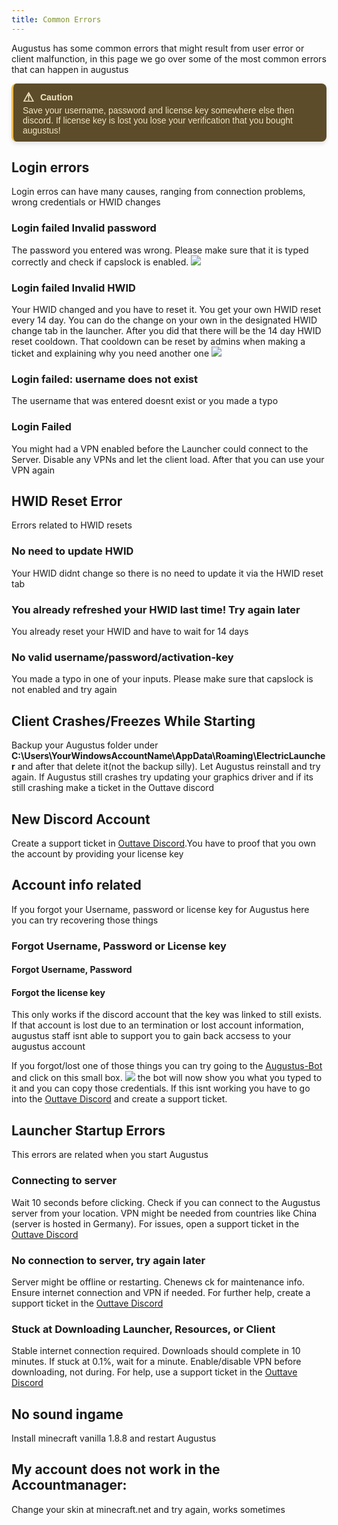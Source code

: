 ```yaml
---
title: Common Errors
---
```

Augustus has some common errors that might result from user error or client malfunction, in this page we go over some of the most common errors that can happen in augustus

<div style="border-left: 3px solid #EEBD53; background-color: #5C4C29; padding: 10px 15px; color: #F4E6C5; font-family: Arial, sans-serif; font-size: 14px; max-width: 600px; border-radius: 8px; box-shadow: 0px 4px 6px rgba(0, 0, 0, 0.1);">
  <div style="display: flex; align-items: center; font-weight: bold; margin-bottom: 1px;">
    <span style="font-size: 20px; margin-right: 10px;">&#9888;</span>
    <span>Caution</span>
  </div>
  <div>
    Save your username, password and license key somewhere else then discord. If license key is lost you lose your verification that you bought augustus!
  </div>
</div>

## Login errors
Login erros can have many causes, ranging from connection problems, wrong credentials or HWID changes

### Login failed Invalid password
The password you entered was wrong. Please make sure that it is typed correctly and check if capslock is enabled.
<img src="https://i.imgur.com/9k10dqP.png">

### Login failed Invalid HWID
Your HWID changed and you have to reset it. You get your own HWID reset every 14 day. You can do the change on your own in the designated HWID change tab in the launcher. After you did that there will be the 14 day HWID reset cooldown. 
That cooldown can be reset by admins when making a ticket and explaining why you need another one
<img src="https://i.imgur.com/j4Egqx7.png">

### Login failed: username does not exist
The username that was entered doesnt exist or you made a typo

### Login Failed
You might had a VPN enabled before the Launcher could connect to the Server. Disable any VPNs and let the client load. After that you can use your VPN again

## HWID Reset Error
Errors related to HWID resets

### No need to update HWID
Your HWID didnt change so there is no need to update it via the HWID reset tab

### You already refreshed your HWID last time! Try again later
You already reset your HWID and have to wait for 14 days

### No valid username/password/activation-key
You made a typo in one of your inputs. Please make sure that capslock is not enabled and try again

## Client Crashes/Freezes While Starting
Backup your Augustus folder under 
**C:\Users\YourWindowsAccountName\AppData\Roaming\ElectricLauncher** and after that delete it(not the backup silly).
Let Augustus reinstall and try again. If Augustus still crashes try updating your graphics driver and if its still crashing make a ticket in the Outtave discord

## New Discord Account
Create a support ticket in [Outtave Discord](https://discord.gg/jgYaquhUp7).You have to proof that you own the account by providing your license key

## Account info related
If you forgot your Username, password or license key for Augustus here you can try recovering those things

### Forgot Username, Password or License key

#### Forgot Username, Password




#### Forgot the license key
This only works if the discord account that the key was linked to still exists. If that account is lost due to an termination or lost account information, augustus staff isnt able to support you to gain back accsess to your augustus account


If you forgot/lost one of those things you can try going to the [Augustus-Bot](https://discord.com/users/1145955612031729677) and click on this small box. <img src="https://i.imgur.com/mtq6CWp.png"> the bot will now show you what you typed to it and you can copy those credentials. If this isnt working you have to go into the [Outtave Discord](https://discord.gg/jgYaquhUp7) and create a support ticket.




## Launcher Startup Errors
This errors are related when you start Augustus

### Connecting to server
Wait 10 seconds before clicking. Check if you can connect to the Augustus server from your location. VPN might be needed from countries like China (server is hosted in Germany). For issues, open a support ticket in the [Outtave Discord](https://discord.gg/jgYaquhUp7)

### No connection to server, try again later
Server might be offline or restarting. Che⁠news ck for maintenance info. Ensure internet connection and VPN if needed. For further help, create a support ticket in the [Outtave Discord](https://discord.gg/jgYaquhUp7)

### Stuck at Downloading Launcher, Resources, or Client
Stable internet connection required. Downloads should complete in 10 minutes. If stuck at 0.1%, wait for a minute. Enable/disable VPN before downloading, not during. For help, use a support ticket in the [Outtave Discord](https://discord.gg/jgYaquhUp7)

## No sound ingame
Install minecraft vanilla 1.8.8 and restart Augustus

## My account does not work in the Accountmanager:
Change your skin at minecraft.net and try again, works sometimes